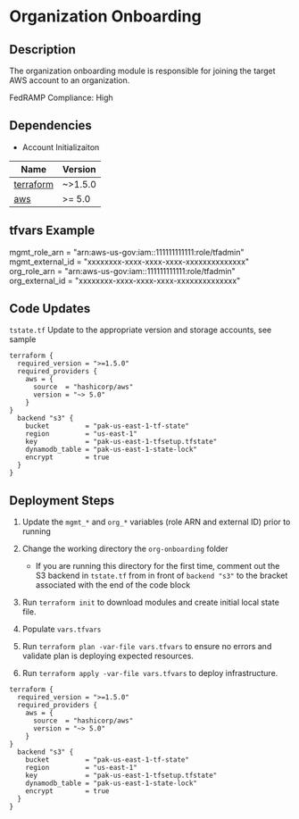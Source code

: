 # Organization Onboarding

## Description
The organization onboarding module is responsible for joining the target AWS account to an organization.

FedRAMP Compliance: High

## Dependencies
- Account Initializaiton

| Name | Version |
|------|---------|
| <a name="requirement_terraform"></a> [terraform](#requirement\_terraform) | ~>1.5.0 |
| <a name="requirement_aws"></a> [aws](#requirement\_aws) | >= 5.0 |

## tfvars Example
mgmt_role_arn    = "arn:aws-us-gov:iam::111111111111:role/tfadmin"
mgmt_external_id = "xxxxxxxx-xxxx-xxxx-xxxx-xxxxxxxxxxxxxx"
org_role_arn     = "arn:aws-us-gov:iam::111111111111:role/tfadmin"
org_external_id  = "xxxxxxxx-xxxx-xxxx-xxxx-xxxxxxxxxxxxxx"

## Code Updates

`tstate.tf` Update to the appropriate version and storage accounts, see sample
``` hcl
terraform {
  required_version = ">=1.5.0"
  required_providers {
    aws = {
      source  = "hashicorp/aws"
      version = "~> 5.0"
    }
}
  backend "s3" {
    bucket         = "pak-us-east-1-tf-state"
    region         = "us-east-1"
    key            = "pak-us-east-1-tfsetup.tfstate"
    dynamodb_table = "pak-us-east-1-state-lock"
    encrypt        = true
  }
}
```

## Deployment Steps
1. Update the `mgmt_*` and `org_*` variables (role ARN and external ID) prior to running
2. Change the working directory the `org-onboarding` folder
   - If you are running this directory for the first time, comment out the S3 backend in `tstate.tf` from in front of `backend "s3"` to the bracket associated with the end of the code block
3. Run `terraform init` to download modules and create initial local state file.

4. Populate `vars.tfvars` 

5. Run `terraform plan -var-file vars.tfvars` to ensure no errors and validate plan is deploying expected resources.

6. Run `terraform apply -var-file vars.tfvars` to deploy infrastructure.


``` hcl
terraform {
  required_version = ">=1.5.0"
  required_providers {
    aws = {
      source  = "hashicorp/aws"
      version = "~> 5.0"
    }
}
  backend "s3" {
    bucket         = "pak-us-east-1-tf-state"
    region         = "us-east-1"
    key            = "pak-us-east-1-tfsetup.tfstate"
    dynamodb_table = "pak-us-east-1-state-lock"
    encrypt        = true
  }
}
```